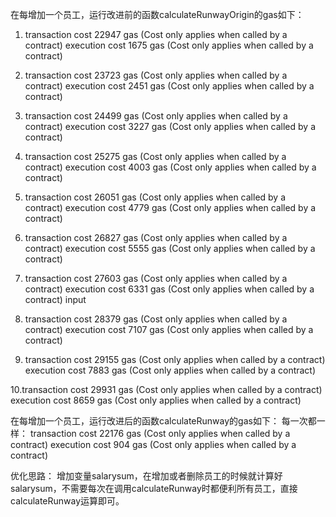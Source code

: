 在每增加一个员工，运行改进前的函数calculateRunwayOrigin的gas如下：

1. transaction cost 22947 gas (Cost only applies when called by a contract)
execution cost 1675 gas (Cost only applies when called by a contract)

2. transaction cost 23723 gas (Cost only applies when called by a contract)
execution cost 2451 gas (Cost only applies when called by a contract)

3. transaction cost 24499 gas (Cost only applies when called by a contract)
execution cost 3227 gas (Cost only applies when called by a contract)

4. transaction cost 25275 gas (Cost only applies when called by a contract)
execution cost 4003 gas (Cost only applies when called by a contract)

5. transaction cost 26051 gas (Cost only applies when called by a contract)
execution cost 4779 gas (Cost only applies when called by a contract)

6. transaction cost 26827 gas (Cost only applies when called by a contract)
execution cost 5555 gas (Cost only applies when called by a contract)

7. transaction cost 27603 gas (Cost only applies when called by a contract)
execution cost 6331 gas (Cost only applies when called by a contract)
input 

8. transaction cost 28379 gas (Cost only applies when called by a contract)
execution cost 7107 gas (Cost only applies when called by a contract)

9. transaction cost 29155 gas (Cost only applies when called by a contract)
execution cost 7883 gas (Cost only applies when called by a contract)

10.transaction cost 29931 gas (Cost only applies when called by a contract)
execution cost 8659 gas (Cost only applies when called by a contract)

在每增加一个员工，运行改进后的函数calculateRunway的gas如下：
每一次都一样：
transaction cost 22176 gas (Cost only applies when called by a contract)
execution cost 904 gas (Cost only applies when called by a contract)

优化思路：
增加变量salarysum，在增加或者删除员工的时候就计算好salarysum，不需要每次在调用calculateRunway时都便利所有员工，直接calculateRunway运算即可。
